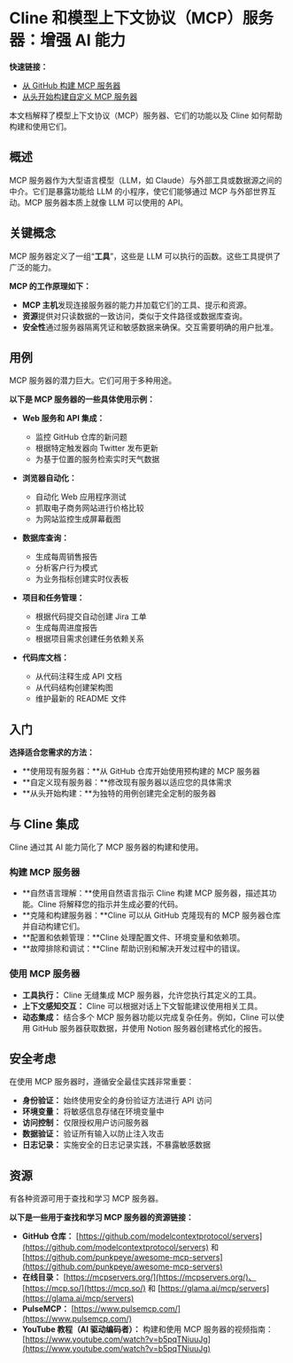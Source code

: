 # Cline 和模型上下文协议（MCP）服务器：增强 AI 能力

**快速链接：**

-   [从 GitHub 构建 MCP 服务器](mcp-server-from-github.md)
-   [从头开始构建自定义 MCP 服务器](mcp-server-from-scratch.md)

本文档解释了模型上下文协议（MCP）服务器、它们的功能以及 Cline 如何帮助构建和使用它们。

## 概述

MCP 服务器作为大型语言模型（LLM，如 Claude）与外部工具或数据源之间的中介。它们是暴露功能给 LLM 的小程序，使它们能够通过 MCP 与外部世界互动。MCP 服务器本质上就像 LLM 可以使用的 API。

## 关键概念

MCP 服务器定义了一组“**工具**”，这些是 LLM 可以执行的函数。这些工具提供了广泛的能力。

**MCP 的工作原理如下：**

-   **MCP 主机**发现连接服务器的能力并加载它们的工具、提示和资源。
-   **资源**提供对只读数据的一致访问，类似于文件路径或数据库查询。
-   **安全性**通过服务器隔离凭证和敏感数据来确保。交互需要明确的用户批准。

## 用例

MCP 服务器的潜力巨大。它们可用于多种用途。

**以下是 MCP 服务器的一些具体使用示例：**

-   **Web 服务和 API 集成：**

    -   监控 GitHub 仓库的新问题
    -   根据特定触发器向 Twitter 发布更新
    -   为基于位置的服务检索实时天气数据

-   **浏览器自动化：**

    -   自动化 Web 应用程序测试
    -   抓取电子商务网站进行价格比较
    -   为网站监控生成屏幕截图

-   **数据库查询：**

    -   生成每周销售报告
    -   分析客户行为模式
    -   为业务指标创建实时仪表板

-   **项目和任务管理：**

    -   根据代码提交自动创建 Jira 工单
    -   生成每周进度报告
    -   根据项目需求创建任务依赖关系

-   **代码库文档：**
    -   从代码注释生成 API 文档
    -   从代码结构创建架构图
    -   维护最新的 README 文件

## 入门

**选择适合您需求的方法：**

-   **使用现有服务器：**从 GitHub 仓库开始使用预构建的 MCP 服务器
-   **自定义现有服务器：**修改现有服务器以适应您的具体需求
-   **从头开始构建：**为独特的用例创建完全定制的服务器

## 与 Cline 集成

Cline 通过其 AI 能力简化了 MCP 服务器的构建和使用。

### 构建 MCP 服务器

-   **自然语言理解：**使用自然语言指示 Cline 构建 MCP 服务器，描述其功能。Cline 将解释您的指示并生成必要的代码。
-   **克隆和构建服务器：**Cline 可以从 GitHub 克隆现有的 MCP 服务器仓库并自动构建它们。
-   **配置和依赖管理：**Cline 处理配置文件、环境变量和依赖项。
-   **故障排除和调试：**Cline 帮助识别和解决开发过程中的错误。

### 使用 MCP 服务器
-   **工具执行：** Cline 无缝集成 MCP 服务器，允许您执行其定义的工具。
-   **上下文感知交互：** Cline 可以根据对话上下文智能建议使用相关工具。
-   **动态集成：** 结合多个 MCP 服务器功能以完成复杂任务。例如，Cline 可以使用 GitHub 服务器获取数据，并使用 Notion 服务器创建格式化的报告。

## 安全考虑

在使用 MCP 服务器时，遵循安全最佳实践非常重要：

-   **身份验证：** 始终使用安全的身份验证方法进行 API 访问
-   **环境变量：** 将敏感信息存储在环境变量中
-   **访问控制：** 仅限授权用户访问服务器
-   **数据验证：** 验证所有输入以防止注入攻击
-   **日志记录：** 实施安全的日志记录实践，不暴露敏感数据

## 资源

有各种资源可用于查找和学习 MCP 服务器。

**以下是一些用于查找和学习 MCP 服务器的资源链接：**

-   **GitHub 仓库：** [https://github.com/modelcontextprotocol/servers](https://github.com/modelcontextprotocol/servers) 和 [https://github.com/punkpeye/awesome-mcp-servers](https://github.com/punkpeye/awesome-mcp-servers)
-   **在线目录：** [https://mcpservers.org/](https://mcpservers.org/)、[https://mcp.so/](https://mcp.so/) 和 [https://glama.ai/mcp/servers](https://glama.ai/mcp/servers)
-   **PulseMCP：** [https://www.pulsemcp.com/](https://www.pulsemcp.com/)
-   **YouTube 教程（AI 驱动编码者）：** 构建和使用 MCP 服务器的视频指南：[https://www.youtube.com/watch?v=b5pqTNiuuJg](https://www.youtube.com/watch?v=b5pqTNiuuJg)